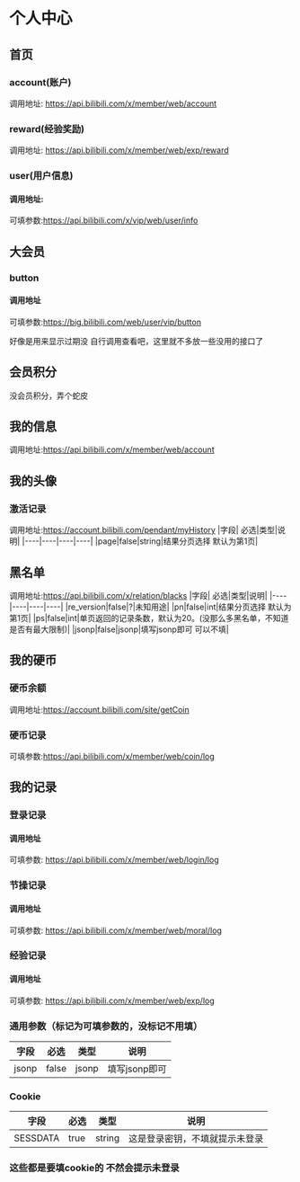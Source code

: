 # 个人中心

## 首页
### account(账户)
调用地址:
https://api.bilibili.com/x/member/web/account
### reward(经验奖励)
调用地址:
https://api.bilibili.com/x/member/web/exp/reward
### user(用户信息)
#### 调用地址:
可填参数:https://api.bilibili.com/x/vip/web/user/info

## 大会员
### button
#### 调用地址
可填参数:https://big.bilibili.com/web/user/vip/button

好像是用来显示过期没 自行调用查看吧，这里就不多放一些没用的接口了

## 会员积分
没会员积分，弄个蛇皮

## 我的信息
调用地址:https://api.bilibili.com/x/member/web/account

## 我的头像
### 激活记录
调用地址:https://account.bilibili.com/pendant/myHistory
|字段| 必选|类型|说明|
|----|----|----|----|
|page|false|string|结果分页选择 默认为第1页|

## 黑名单
调用地址:https://api.bilibili.com/x/relation/blacks
|字段| 必选|类型|说明|
|----|----|----|----|
|re_version|false|?|未知用途|
|pn|false|int|结果分页选择 默认为第1页|
|ps|false|int|单页返回的记录条数，默认为20。(没那么多黑名单，不知道是否有最大限制)|
|jsonp|false|jsonp|填写jsonp即可 可以不填|

## 我的硬币
### 硬币余额
调用地址:https://account.bilibili.com/site/getCoin
### 硬币记录
可填参数:https://api.bilibili.com/x/member/web/coin/log


## 我的记录
### 登录记录
#### 调用地址
可填参数:
https://api.bilibili.com/x/member/web/login/log

### 节操记录
#### 调用地址
可填参数:
https://api.bilibili.com/x/member/web/moral/log

### 经验记录
#### 调用地址
可填参数:
https://api.bilibili.com/x/member/web/exp/log


### 通用参数（标记为可填参数的，没标记不用填）

|字段| 必选|类型|说明|
|----|----|----|----|
|jsonp|false|jsonp|填写jsonp即可|

### Cookie

|字段|必选|类型|说明|
|----|----|----|----|
|SESSDATA|true|string|这是登录密钥，不填就提示未登录|

### 这些都是要填cookie的 不然会提示未登录
